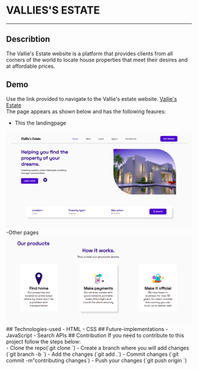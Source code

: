 # VALLIES'S ESTATE
***
## Describtion
The Vallie's Estate website is a platform that provides clients from all corners of the world to locate house properties that meet their desires and at affordable prices.
## Demo
Use the link provided to navigate to the Vallie's estate website.
[Vallie's Estate](https://sheetabz.github.io/Vallies-Estate/)<br>
The page appears as shown below and has the following feaures:
- This the landingpage
<img src="./assets/images/FirstPage.png">
-Other pages
<img src="./assets/images/Products.png">
## Technologies-used
- HTML
- CSS
## Future-implementations 
- JavaScript
- Search APIs
## Contribution
If you need to contribute to this project follow the steps below:<br>
- Clone the repo(`git clone <repo link>`)
- Create a branch where you will add changes (`git branch -b <branchname>`)
- Add the changes (`git add .`)
- Commit changes (`git commit -m"contributing changes`)
- Push your changes (`git push origin <branchname>`)



